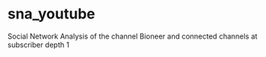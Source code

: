# sna_youtube
Social Network Analysis of the channel Bioneer and connected channels at subscriber depth 1

